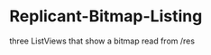 Replicant-Bitmap-Listing
========================

three ListViews that show a bitmap read from /res
